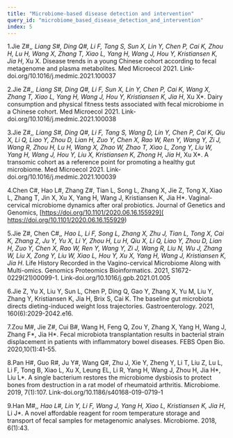 ```yaml
---
title: "Microbiome-based disease detection and intervention"
query_id: "microbiome_based_disease_detection_and_intervention"
index: 5
---
```


1.Jie Z#,*, Liang S#, Ding Q#, Li F, Tang S, Sun X, Lin Y, Chen P, Cai K, Zhou H, Lu H, Wang X, Zhang T, Xiao L, Yang H, Wang J, Hou Y, Kristiansen K, Jia H*, Xu X. Disease trends in a young Chinese cohort according to fecal metagenome and plasma metabolites. Med Microecol 2021. Link-doi.org/10.1016/j.medmic.2021.100037

2.Jie Z#,*, Liang S#, Ding Q#, Li F, Sun X, Lin Y, Chen P, Cai K, Wang X, Zhang T, Xiao L, Yang H, Wang J, Hou Y, Kristiansen K, Jia H*, Xu X*. Dairy consumption and physical fitness tests associated with fecal microbiome in a Chinese cohort. Med Microecol 2021. Link-doi.org/10.1016/j.medmic.2021.100038

3.Jie Z#,*, Liang S#, Ding Q#, Li F, Tang S, Wang D, Lin Y, Chen P, Cai K, Qiu X, Li Q, Liao Y, Zhou D, Lian H, Zuo Y, Chen X, Rao W, Ren Y, Wang Y, Zi J, Wang R, Zhou H, Lu H, Wang X, Zhao W, Zhao T, Xiao L, Zong Y, Liu W, Yang H, Wang J, Hou Y, Liu X, Kristiansen K, Zhong H, Jia H*, Xu X*. A transomic cohort as a reference point for promoting a healthy gut microbiome. Med Microecol 2021. Link-doi.org/10.1016/j.medmic.2021.100039

4.Chen C#, Hao L#, Zhang Z#, Tian L, Song L, Zhang X, Jie Z, Tong X, Xiao L, Zhang T, Jin X, Xu X, Yang H, Wang J, Kristiansen K, Jia H*. Vaginal-cervical microbiome dynamics after oral probiotics. Journal of Genetics and Genomics, [https://doi.org/10.1101/2020.06.16.155929]( https://doi.org/10.1101/2020.06.16.155929)

5.Jie Z#, Chen C#,*, Hao L, Li F, Song L, Zhang X, Zhu J, Tian L, Tong X, Cai K, Zhang Z, Ju Y, Yu X, Li Y, Zhou H, Lu H, Qiu X, Li Q, Liao Y, Zhou D, Lian H, Zuo Y, Chen X, Rao W, Ren Y, Wang Y, Zi J, Wang R, Liu N, Wu J, Zhang W, Liu X, Zong Y, Liu W, Xiao L, Hou Y, Xu X, Yang H, Wang J, Kristiansen K, Jia H*. Life History Recorded in the Vagino-cervical Microbiome Along with Multi-omics. Genomics Proteomics Bioinformatics. 2021, S1672-0229(21)00099-1. Link-doi.org/10.1016/j.gpb.2021.01.005

6.Jie Z, Yu X, Liu Y, Sun L, Chen P, Ding Q, Gao Y, Zhang X, Yu M, Liu Y, Zhang Y, Kristiansen K, Jia H, Brix S, Cai K. The baseline gut microbiota directs dieting-induced weight loss trajectories. Gastroenterology. 2021, 160(6):2029-2042.e16.

7.Zou M#, Jie Z#, Cui B#, Wang H, Feng Q, Zou Y, Zhang X, Yang H, Wang J, Zhang F*, Jia H*. Fecal microbiota transplantation results in bacterial strain displacement in patients with inflammatory bowel diseases. FEBS Open Bio. 2020,10(1):41-55.

8.Pan H#, Guo R#, Ju Y#, Wang Q#, Zhu J, Xie Y, Zheng Y, Li T, Liu Z, Lu L, Li F, Tong B, Xiao L, Xu X, Leung EL, Li R, Yang H, Wang J, Zhou H, Jia H*, Liu L*. A single bacterium restores the microbiome dysbiosis to protect bones from destruction in a rat model of rheumatoid arthritis. Microbiome. 2019, 7(1):107. Link-doi.org/10.1186/s40168-019-0719-1

9.Han M#,*, Hao L#, Lin Y, Li F, Wang J, Yang H, Xiao L, Kristiansen K, Jia H*, Li J*. A novel affordable reagent for room temperature storage and transport of fecal samples for metagenomic analyses. Microbiome. 2018, 6(1):43.